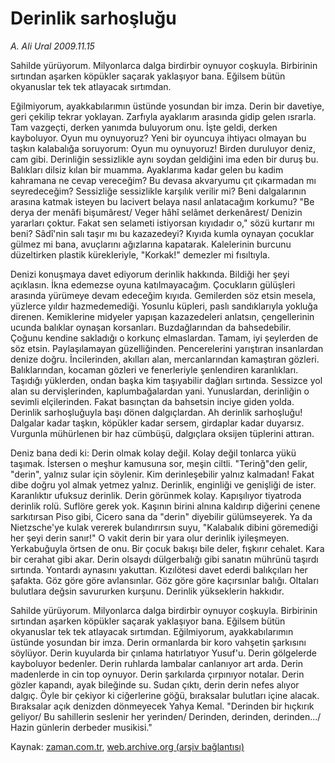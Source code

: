 # Derinlik sarhoşluğu

*A. Ali Ural 2009.11.15*

<tr><td class="metin" colspan="2" style="padding-top: 20px; padding-left: 5px; ">Sahilde yürüyorum. Milyonlarca dalga birdirbir oynuyor coşkuyla. Birbirinin sırtından aşarken köpükler saçarak yaklaşıyor bana. Eğilsem bütün okyanuslar tek tek atlayacak sırtımdan.</td></tr><tr><td class="metin" colspan="2" style="padding-top: 20px; padding-left: 5px; "><p>Eğilmiyorum, ayakkabılarımın üstünde yosundan bir imza. Derin bir davetiye, geri çekilip tekrar yoklayan. Zarfıyla ayaklarım arasında gidip gelen ısrarla. Tam vazgeçti, derken yanımda buluyorum onu. İşte geldi, derken kayboluyor. Oyun mu oynuyoruz? Yeni bir oyuncuya ihtiyacı olmayan bu taşkın kalabalığa soruyorum: Oyun mu oynuyoruz! Birden duruluyor deniz, cam gibi. Derinliğin sessizlikle aynı soydan geldiğini ima eden bir duruş bu. Balıkları dilsiz kılan bir muamma. Ayaklarıma kadar gelen bu kadim kahramana ne cevap vereceğim? Bu devasa akvaryumu çıt çıkarmadan mı seyredeceğim? Sessizliğe sessizlikle karşılık verilir mi? Beni dalgalarının arasına katmak isteyen bu lacivert belaya nasıl anlatacağım korkumu? "Be derya der menâfi bişumârest/ Veger hâhî selâmet derkenârest/ Denizin yararları çoktur. Fakat sen selameti istiyorsan kıyıdadır o," sözü kurtarır mı beni? Sâdî'nin salı taşır mı bu kazazedeyi? Kıyıda kumla oynayan çocuklar gülmez mi bana, avuçlarını ağızlarına kapatarak. Kalelerinin burcunu düzeltirken plastik kürekleriyle, "Korkak!" demezler mi fısıltıyla.
<p> Denizi konuşmaya davet ediyorum derinlik hakkında. Bildiği her şeyi açıklasın. İkna edemezse oyuna katılmayacağım. Çocukların gülüşleri arasında yürümeye devam edeceğim kıyıda. Gemilerden söz etsin mesela, yüzlerce yıldır hazmedemediği. Yosunlu küpleri, paslı sandıklarıyla yokluğa direnen. Kemiklerine midyeler yapışan kazazedeleri anlatsın, çengellerinin ucunda balıklar oynaşan korsanları. Buzdağlarından da bahsedebilir. Çoğunu kendine sakladığı o korkunç elmaslardan. Tamam, iyi şeylerden de söz etsin. Paylaşılamayan güzelliğinden. Pencerelerini yarıştıran insanlardan denize doğru. İncilerinden, akılları alan, mercanlarından kamaştıran gözleri. Balıklarından, kocaman gözleri ve fenerleriyle şenlendiren karanlıkları. Taşıdığı yüklerden, ondan başka kim taşıyabilir dağları sırtında. Sessizce yol alan su dervişlerinden, kaplumbağalardan yani. Yunuslardan, derinliğin o sevimli elçilerinden. Fakat basınçtan da bahsetsin inciye giden yolda. Derinlik sarhoşluğuyla başı dönen dalgıçlardan. Ah derinlik sarhoşluğu! Dalgalar kadar taşkın, köpükler kadar sersem, girdaplar kadar duyarsız. Vurgunla mühürlenen bir haz cümbüşü, dalgıçlara oksijen tüplerini attıran.
<p> Deniz bana dedi ki: Derin olmak kolay değil. Kolay değil tonlarca yükü taşımak. İstersen o meşhur kamusuna sor, meşin ciltli. "Terinğ"den gelir, "derin", yalnız sular için söylenir. Kim derinleşebilir yalnız kalmadan! Fakat dibe doğru yol almak yetmez yalnız. Derinlik, enginliği ve genişliği de ister. Karanlıktır ufuksuz derinlik. Derin görünmek kolay. Kapışılıyor tiyatroda derinlik rolü. Suflöre gerek yok. Kaşının birini alnına kaldırıp diğerini çenene sarkıtırsan Piso gibi, Cicero sana da "derin" diyebilir gülümseyerek. Ya da Nietzsche'ye kulak vererek bulandırırsın suyu, "Kalabalık dibini göremediği her şeyi derin sanır!" O vakit derin bir yara olur derinlik iyileşmeyen. Yerkabuğuyla örtsen de onu. Bir çocuk bakışı bile deler, fışkırır cehalet. Kara bir cerahat gibi akar. Derin olsaydı dülgerbalığı gibi sanatın mührünü taşırdı sırtında. Yontardı aynasını yakuttan. Kızılötesi davet ederdi balıkçıları her şafakta. Göz göre göre avlansınlar. Göz göre göre kaçırsınlar balığı. Oltaları bulutlara değsin savururken kurşunu. Derinlik yükseklerin hakkıdır.
<p> Sahilde yürüyorum. Milyonlarca dalga birdirbir oynuyor coşkuyla. Birbirinin sırtından aşarken köpükler saçarak yaklaşıyor bana. Eğilsem bütün okyanuslar tek tek atlayacak sırtımdan. Eğilmiyorum, ayakkabılarımın üstünde yosundan bir imza. Derin ormanlarda bir koro vahşetin şarkısını söylüyor. Derin kuyularda bir çınlama hatırlatıyor Yusuf'u. Derin gölgelerde kayboluyor bedenler. Derin ruhlarda lambalar canlanıyor art arda. Derin madenlerde in cin top oynuyor. Derin şarkılarda çırpınıyor notalar. Derin gözler kapandı, ayak bileğinde su. Sudan çıktı, derin derin nefes alıyor dalgıç. Öyle bir çekiyor ki ciğerlerine göğü, bıraksalar bulutları içine alacak. Bıraksalar açık denizden dönmeyecek Yahya Kemal. "Derinden bir hıçkırık geliyor/ Bu sahillerin seslenir her yerinden/ Derinden, derinden, derinden.../ Hazin günlerin derbeder musikisi."<br/></p></p></p></p></td></tr>

Kaynak: [zaman.com.tr](http://zaman.com.tr/yazar.do?yazino=915815), [web.archive.org (arşiv bağlantısı)](http://web.archive.org/web/20091119064745/http://zaman.com.tr:80/yazar.do?yazino=915815)
